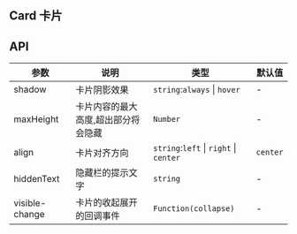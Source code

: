 ## Card 卡片  


<ClientOnly>
  <xo-card/>
</ClientOnly>

## API
|参数|说明|类型|默认值|
|---|---|---|---|
|shadow|卡片阴影效果|`string`:`always` \| `hover`|-|
|maxHeight|卡片内容的最大高度,超出部分将会隐藏|`Number`|-|
|align|卡片对齐方向|`string`:`left` \| `right` \| `center`|`center`|
|hiddenText|隐藏栏的提示文字|`string`|-|
|visible-change|卡片的收起展开的回调事件|`Function(collapse)`|-|